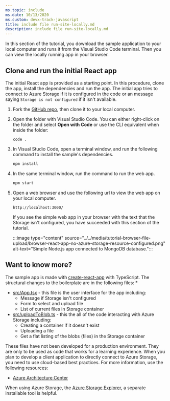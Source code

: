 ```yaml
---
ms.topic: include
ms.date: 10/13/2020
ms.custom: devx-track-javascript
title: include file run-site-locally.md
description: include file run-site-locally.md
---
```


In this section of the tutorial, you download the sample application to your local computer and runs it from the Visual Studio Code terminal. Then you can view the locally running app in your browser.

## Clone and run the initial React app

The initial React app is provided as a starting point. In this procedure, clone the app, install the dependencies and run the app. The initial app tries to connect to Azure Storage if it is configured in the code or an message saying `Storage is not configured` if it isn't available. 

1. Fork the [GitHub repo](https://github.com/Azure-Samples/js-e2e-browser-file-upload-storage-blob), then clone it to your local computer. 

1. Open the folder with Visual Studio Code. You can either right-click on the folder and select **Open with Code** or use the CLI equivalent when inside the folder:

    ```console
    code .
    ```

1. In Visual Studio Code, open a terminal window, and run the following command to install the sample's dependencies.

    ```javascript
    npm install
    ```

1. In the same terminal window, run the command to run the web app.

    ```javascript
    npm start
    ```

1. Open a web browser and use the following url to view the web app on your local computer.

    ```url
    http://localhost:3000/
    ```

    If you see the simple web app in your browser with the text that the Storage isn't configured, you have succeeded with this section of the tutorial.

    :::image type="content" source="../../media/tutorial-browser-file-upload/browser-react-app-no-azure-storage-resource-configured.png" alt-text="Simple Node.js app connected to MongoDB database.":::

## Want to know more? 

The sample app is made with [create-react-app](https://www.npmjs.com/package/create-react-app) with TypeScript. The structural changes to the boilerplate are in the following files:
*
* [src/App.tsx](https://github.com/Azure-Samples/js-e2e-browser-file-upload-storage-blob/blob/main/src/App.tsx) - this file is the user interface for the app including:
    * Message if Storage isn't configured
    * Form to select and upload file
    * List of current files in Storage container
* [src/uploadToBlob.ts](https://github.com/Azure-Samples/js-e2e-browser-file-upload-storage-blob/blob/main/src/uploadToBlob.ts) - this the all of the code interacting with Azure Storage including:
    * Creating a container if it doesn't exist
    * Uploading a file
    * Get a flat listing of the blobs (files) in the Storage container

These files have not been developed for a production environment. They are only to be used as code that works for a learning experience. When you plan to develop a client application to directly connect to Azure Storage, you need to use cloud-based best practices. For more information, use the following resources: 
* [Azure Architecture Center](https://docs.microsoft.com/azure/architecture/)

When using Azure Storage, the [Azure Storage Explorer](https://azure.microsoft.com/features/storage-explorer/), a separate installable tool is helpful.